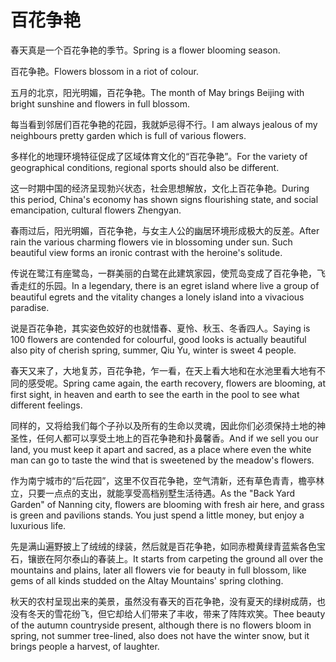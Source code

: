 # 百花争艳

<p><span class="chinese">春天真是一个百花争艳的季节。</span><span class="english">Spring is a flower blooming season.</span></p>

<p><span class="chinese">百花争艳。</span><span class="english">Flowers blossom in a riot of colour.</span></p>

<p><span class="chinese">五月的北京，阳光明媚，百花争艳。</span><span class="english">The month of May brings Beijing with bright sunshine and flowers in full blossom.</span></p>

<p><span class="chinese">每当看到邻居们百花争艳的花园，我就妒忌得不行。</span><span class="english">I am always jealous of my neighbours pretty garden which is full of various flowers.</span></p>

<p><span class="chinese">多样化的地理环境特征促成了区域体育文化的“百花争艳”。</span><span class="english">For the variety of geographical conditions, regional sports should also be different.</span></p>

<p><span class="chinese">这一时期中国的经济呈现勃兴状态，社会思想解放，文化上百花争艳。</span><span class="english">During this period, China's economy has shown signs flourishing state, and social emancipation, cultural flowers Zhengyan.</span></p>

<p><span class="chinese">春雨过后，阳光明媚，百花争艳，与女主人公的幽居环境形成极大的反差。</span><span class="english">After rain the various charming flowers vie in blossoming under sun. Such beautiful view forms an ironic contrast with the heroine's solitude.</span></p>

<p><span class="chinese">传说在鹭江有座鹭岛，一群美丽的白鹭在此建筑家园，使荒岛变成了百花争艳，飞香走红的乐园。</span><span class="english">In a legendary, there is an egret island where live a group of beautiful egrets and the vitality changes a lonely island into a vivacious paradise.</span></p>

<p><span class="chinese">说是百花争艳，其实姿色姣好的也就惜春、夏怜、秋玉、冬香四人。</span><span class="english">Saying is 100 flowers are contended for colourful, good looks is actually beautiful also pity of cherish spring, summer, Qiu Yu, winter is sweet 4 people.</span></p>

<p><span class="chinese">春天又来了，大地复苏，百花争艳，乍一看，在天上看大地和在水池里看大地有不同的感受呢。</span><span class="english">Spring came again, the earth recovery, flowers are blooming, at first sight, in heaven and earth to see the earth in the pool to see what different feelings.</span></p>

<p><span class="chinese">同样的，又将给我们每个子孙以及所有的生命以灵魂，因此你们必须保持土地的神圣性，任何人都可以享受土地上的百花争艳和扑鼻馨香。</span><span class="english">And if we sell you our land, you must keep it apart and sacred, as a place where even the white man can go to taste the wind that is sweetened by the meadow's flowers.</span></p>

<p><span class="chinese">作为南宁城市的“后花园”，这里不仅百花争艳，空气清新，还有草色青青，檐亭林立，只要一点点的支出，就能享受高档别墅生活待遇。</span><span class="english">As the "Back Yard Garden" of Nanning city, flowers are blooming with fresh air here, and grass is green and pavilions stands. You just spend a little money, but enjoy a luxurious life.</span></p>

<p><span class="chinese">先是满山遍野披上了绒绒的绿装，然后就是百花争艳，如同赤橙黄绿青蓝紫各色宝石，镶嵌在阿尔泰山的春装上。</span><span class="english">It starts from carpeting the ground all over the mountains and plains, later all flowers vie for beauty in full blossom, like gems of all kinds studded on the Altay Mountains' spring clothing.</span></p>

<p><span class="chinese">秋天的农村呈现出来的美景，虽然没有春天的百花争艳，没有夏天的绿树成荫，也没有冬天的雪花纷飞，但它却给人们带来了丰收，带来了阵阵欢笑。</span><span class="english">Thee beauty of the autumn countryside present, although there is no flowers bloom in spring, not summer tree-lined, also does not have the winter snow, but it brings people a harvest, of laughter.</span></p>

